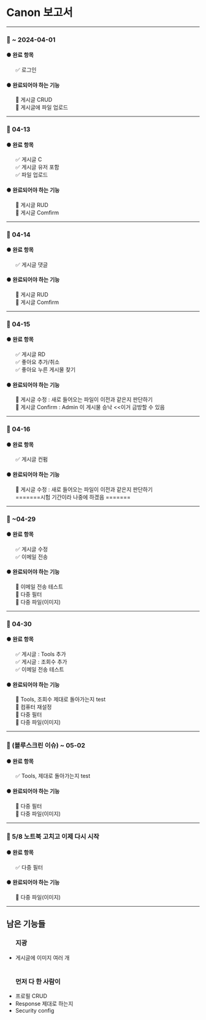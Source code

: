<!DOCTYPE html>
<html>
<head>


<h1>Canon 보고서</h1>


<hr>
<h3>📌 ~ 2024-04-01</h3>

<h4>● 완료 항목</h4>
<ul>
  ✅ 로그인 
</ul>

<h4>● 완료되어야 하는 기능</h4>
<ul>
  🔪 게시글 CRUD <br>
  🔪 게시글에 파일 업로드 <br>
</ul>


<hr>
<h3>📌 04-13 </h3>

<h4>● 완료 항목</h4>
<ul>
  ✅ 게시글 C <br>
  ✅ 게시글 유저 포함 <br>
  ✅ 파일 업로드 
</ul>

<h4>● 완료되어야 하는 기능</h4>
<ul>
  🔪 게시글 RUD <br>
  🔪 게시글 Comfirm <br>

</ul>


<hr>
<h3>📌 04-14 </h3>

<h4>● 완료 항목</h4>
<ul>
  ✅ 게시글 댓글 <br>
  
</ul>

<h4>● 완료되어야 하는 기능</h4>
<ul>
  🔪 게시글 RUD <br>
  🔪 게시글 Comfirm<br>

</ul>

<hr>

<h3>📌 04-15 </h3>

<h4>● 완료 항목</h4>
<ul>
  ✅ 게시글 RD <br>
  ✅ 좋아요 추가/취소 <br>
  ✅ 좋아요 누른 게시물 찾기 <br>

</ul>

<h4>● 완료되어야 하는 기능</h4>
<ul>
  🔪 게시글 수정 : 새로 들어오는 파일이 이전과 같은지 판단하기 <br>
  🔪 게시글 Confirm : Admin 이 게시물 승낙 <<이거 금방할 수 있음 <br>

</ul>


<hr>

<h3>📌 04-16 </h3>

<h4>● 완료 항목</h4>
<ul>
  ✅ 게시글 컨펌 <br>
  

</ul>

<h4>● 완료되어야 하는 기능</h4>
<ul>
  🔪 게시글 수정 : 새로 들어오는 파일이 이전과 같은지 판단하기 <br>
  =======시험 기간이라 나중에 하겠음 =======
</ul>


<hr>

<h3>📌 ~04-29 </h3>

<h4>● 완료 항목</h4>
<ul>
  ✅ 게시글 수정 <br>
  ✅ 이메일 전송 <br>

</ul>

<h4>● 완료되어야 하는 기능</h4>
<ul>
 🔪 이메일 전송 테스트<br>
 🔪 다중 필터<br>
 🔪 다중 파일(이미지)<br>
</ul>

<hr>

<h3>📌 04-30 </h3>

<h4>● 완료 항목</h4>
<ul>
  ✅ 게시글 : Tools 추가 <br>
  ✅ 게시글 : 조회수 추가 <br>
  ✅ 이메일 전송 테스트<br>


</ul>

<h4>● 완료되어야 하는 기능</h4>
<ul>
 🔪 Tools, 조회수 제대로 돌아가는지 test<br>
 🔪 컴퓨터 재설정 <br>
 🔪 다중 필터<br>
 🔪 다중 파일(이미지)<br>
</ul>

<hr>

<h3>📌 (블루스크린 이슈) ~ 05-02 </h3>

<h4>● 완료 항목</h4>
<ul>
  ✅ Tools, 제대로 돌아가는지 test<br>


</ul>

<h4>● 완료되어야 하는 기능</h4>
<ul>
 🔪 다중 필터<br>
 🔪 다중 파일(이미지)<br>
</ul>

<hr>

<h3>📌 5/8 노트북 고치고 이제 다시 시작  </h3>

<h4>● 완료 항목</h4>
<ul>
  ✅ 다중 필터 <br>


</ul>

<h4>● 완료되어야 하는 기능</h4>
<ul>
 🔪 다중 파일(이미지)<br>
</ul>

<hr>

<h2> 남은 기능들 </h2>

<ul>
  <h3> 지광</h3>
  <li> 게시글에 이미지 여러 개  </li>

  
<br>
  <h3>먼저 다 한 사람이</h3>
  <li> 프로필 CRUD </li>
  <li> Response 제대로 하는지 </li>
  <li> Security config </li>

</ul>



</body>
</html>
